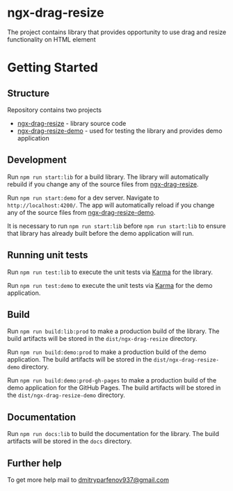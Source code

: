 # ngx-drag-resize

The project contains library that provides opportunity to use drag and resize functionality on HTML element

# Getting Started

## Structure

Repository contains two projects

 - [ngx-drag-resize](https://github.com/dmytro-parfenov/ngx-drag-resize/tree/master/projects/ngx-drag-resize) - library source code
 - [ngx-drag-resize-demo](https://github.com/dmytro-parfenov/ngx-drag-resize/tree/master/projects/ngx-drag-resize-demo) - used for testing the library and provides demo application 


## Development

Run `npm run start:lib` for a build library. The library will automatically rebuild if you change any of the source files from [ngx-drag-resize](https://github.com/dmytro-parfenov/ngx-drag-resize/tree/master/projects/ngx-drag-resize).

Run `npm run start:demo` for a dev server. Navigate to `http://localhost:4200/`. The app will automatically reload if you change any of the source files from [ngx-drag-resize-demo](https://github.com/dmytro-parfenov/ngx-drag-resize/tree/master/projects/ngx-drag-resize-demo).

It is necessary to run `npm run start:lib` before `npm run start:lib` to ensure that library has already built before the demo application will run.

## Running unit tests

Run `npm run test:lib` to execute the unit tests via [Karma](https://karma-runner.github.io) for the library.

Run `npm run test:demo` to execute the unit tests via [Karma](https://karma-runner.github.io) for the demo application.

## Build

Run `npm run build:lib:prod` to make a production build of the library. The build artifacts will be stored in the `dist/ngx-drag-resize` directory.

Run `npm run build:demo:prod` to make a production build of the demo application. The build artifacts will be stored in the `dist/ngx-drag-resize-demo` directory.

Run `npm run build:demo:prod-gh-pages` to make a production build of the demo application for the GitHub Pages. The build artifacts will be stored in the `dist/ngx-drag-resize-demo` directory.

## Documentation

Run `npm run docs:lib` to build the documentation for the library. The build artifacts will be stored in the `docs` directory.

## Further help

To get more help mail to [dmitryparfenov937@gmail.com](mailto:dmitryparfenov937@gmail.com?subject=[GitHub]%20ngx-drag-resize)
